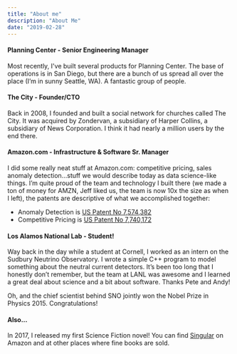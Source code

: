 ```yaml
---
title: "About me"
description: "About Me"
date: "2019-02-28"
---
```


#### Planning Center - Senior Engineering Manager

Most recently, I've built several products for Planning Center. The base of operations is in San Diego, but there are a bunch of us spread all over the place (I’m in sunny Seattle, WA). A fantastic group of people.

#### The City - Founder/CTO

Back in 2008, I founded and built a social network for churches called The City. It was acquired by Zondervan, a subsidiary of Harper Collins, a subsidiary of News Corporation. I think it had nearly a million users by the end there.

#### Amazon.com - Infrastructure & Software Sr. Manager

I did some really neat stuff at Amazon.com: competitive pricing, sales anomaly detection…stuff we would describe today as data science-like things. I’m quite proud of the team and technology I built there (we made a ton of money for AMZN, Jeff liked us, the team is now 10x the size as when I left), the patents are descriptive of what we accomplished together:

- Anomaly Detection is [US Patent No 7,574,382](/7574382.pdf)
- Competitive Pricing is [US Patent No 7,740,172](/7740172.pdf)

#### Los Alamos National Lab - Student!

Way back in the day while a student at Cornell, I worked as an intern on the Sudbury Neutrino Observatory. I wrote a simple C++ program to model something about the neutral current detectors. It’s been too long that I honestly don’t remember, but the team at LANL was awesome and I learned a great deal about science and a bit about software. Thanks Pete and Andy!

Oh, and the chief scientist behind SNO jointly won the Nobel Prize in Physics 2015. Congratulations!

#### Also...

In 2017, I released my first Science Fiction novel! You can find [Singular](https://www.amazon.com/Singular-Zack-Hubert-ebook/dp/B06X3VGBVP/) on Amazon and at other places where fine books are sold.
